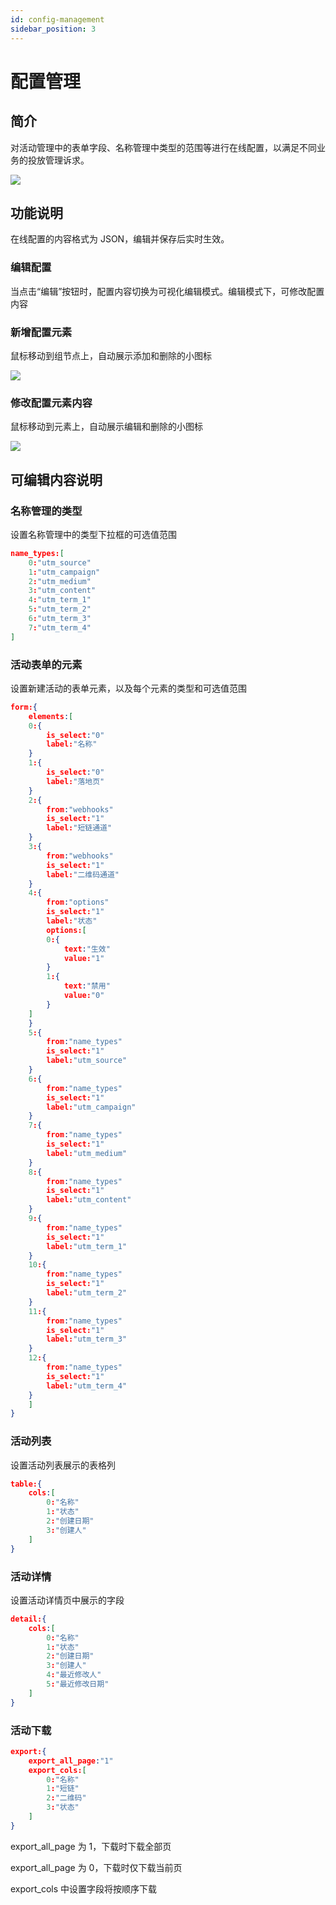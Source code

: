 ```yaml
---
id: config-management
sidebar_position: 3
---
```


# 配置管理

## 简介[](#jian-jie)

对活动管理中的表单字段、名称管理中类型的范围等进行在线配置，以满足不同业务的投放管理诉求。

![](/img/qudaoguanli1.png)

## 功能说明[](#gong-neng-shuo-ming)

在线配置的内容格式为 JSON，编辑并保存后实时生效。

### 编辑配置

当点击“编辑”按钮时，配置内容切换为可视化编辑模式。编辑模式下，可修改配置内容

### 新增配置元素

鼠标移动到组节点上，自动展示添加和删除的小图标

![](/img/qudaoguanli2.png)

### 修改配置元素内容

鼠标移动到元素上，自动展示编辑和删除的小图标

![](/img/qudaoguanli3.png)

## 可编辑内容说明

### 名称管理的类型

设置名称管理中的类型下拉框的可选值范围

```json
name_types:[
    0:"utm_source"
    1:"utm_campaign"
    2:"utm_medium"
    3:"utm_content"
    4:"utm_term_1"
    5:"utm_term_2"
    6:"utm_term_3"
    7:"utm_term_4"
]
```

### 活动表单的元素

设置新建活动的表单元素，以及每个元素的类型和可选值范围

```json
form:{
    elements:[
    0:{
        is_select:"0"
        label:"名称"
    }
    1:{
        is_select:"0"
        label:"落地页"
    }
    2:{
        from:"webhooks"
        is_select:"1"
        label:"短链通道"
    }
    3:{
        from:"webhooks"
        is_select:"1"
        label:"二维码通道"
    }
    4:{
        from:"options"
        is_select:"1"
        label:"状态"
        options:[
        0:{
            text:"生效"
            value:"1"
        }
        1:{
            text:"禁用"
            value:"0"
        }
    ]
    }
    5:{
        from:"name_types"
        is_select:"1"
        label:"utm_source"
    }
    6:{
        from:"name_types"
        is_select:"1"
        label:"utm_campaign"
    }
    7:{
        from:"name_types"
        is_select:"1"
        label:"utm_medium"
    }
    8:{
        from:"name_types"
        is_select:"1"
        label:"utm_content"
    }
    9:{
        from:"name_types"
        is_select:"1"
        label:"utm_term_1"
    }
    10:{
        from:"name_types"
        is_select:"1"
        label:"utm_term_2"
    }
    11:{
        from:"name_types"
        is_select:"1"
        label:"utm_term_3"
    }
    12:{
        from:"name_types"
        is_select:"1"
        label:"utm_term_4"
    }
    ]
}
```

### 活动列表

设置活动列表展示的表格列

```json
table:{
    cols:[
        0:"名称"
        1:"状态"
        2:"创建日期"
        3:"创建人"
    ]
}
```

### 活动详情

设置活动详情页中展示的字段

```json
detail:{
    cols:[
        0:"名称"
        1:"状态"
        2:"创建日期"
        3:"创建人"
        4:"最近修改人"
        5:"最近修改日期"
    ]
}
```

### 活动下载

```json
export:{
    export_all_page:"1"
    export_cols:[
        0:"名称"
        1:"短链"
        2:"二维码"
        3:"状态"
    ]
}
```

export_all_page 为 1，下载时下载全部页

export_all_page 为 0，下载时仅下载当前页

export_cols 中设置字段将按顺序下载
